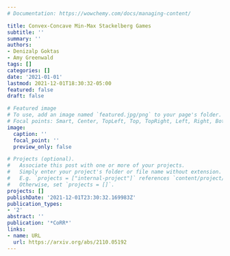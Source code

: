 ```yaml
---
# Documentation: https://wowchemy.com/docs/managing-content/

title: Convex-Concave Min-Max Stackelberg Games
subtitle: ''
summary: ''
authors:
- Denizalp Goktas
- Amy Greenwald
tags: []
categories: []
date: '2021-01-01'
lastmod: 2021-12-01T18:30:32-05:00
featured: false
draft: false

# Featured image
# To use, add an image named `featured.jpg/png` to your page's folder.
# Focal points: Smart, Center, TopLeft, Top, TopRight, Left, Right, BottomLeft, Bottom, BottomRight.
image:
  caption: ''
  focal_point: ''
  preview_only: false

# Projects (optional).
#   Associate this post with one or more of your projects.
#   Simply enter your project's folder or file name without extension.
#   E.g. `projects = ["internal-project"]` references `content/project/deep-learning/index.md`.
#   Otherwise, set `projects = []`.
projects: []
publishDate: '2021-12-01T23:30:32.169983Z'
publication_types:
- '2'
abstract: ''
publication: '*CoRR*'
links:
- name: URL
  url: https://arxiv.org/abs/2110.05192
---
```

